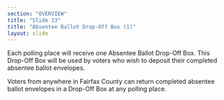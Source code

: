 ```yaml
---
section: "OVERVIEW"
title: "Slide 13"
title: "Absentee Ballot Drop-Off Box (1)"
layout: slide
---
```


Each polling place will receive one Absentee Ballot Drop-Off Box. This Drop-Off Box will be used by voters who wish to deposit their completed absentee ballot envelopes.

Voters from anywhere in Fairfax County can return completed absentee ballot envelopes in a Drop-Off Box at any polling place.




